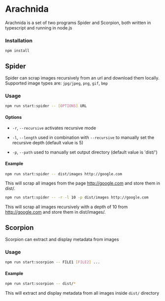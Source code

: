 # Arachnida

Arachnida is a set of two programs Spider and Scorpion, both written in typescript and running in node.js

### Installation

```bash
npm install
```
## Spider

Spider can scrap images recursively from an url and download them locally.
Supported image types are: `jpg/jpeg`, `png`, `gif`, `bmp`

### Usage

```bash
npm run start:spider -- [OPTIONS] URL
```
#### Options

- `-r`, `--recursive` activates recursive mode

- `-l`, `--length` used in combination with `--recursive` to manually set the recursive depth (default value is 5)

- `-p`, `--path` used to manually set output directory (default value is 'dist/')

#### Example
```bash
npm run start:spider -- dist/images http://google.com
```
This will scrap all images from the page http://google.com and store them in dist/.
```bash
npm run start:spider -- -r -l 10 -p dist/images http://google.com
```
This will scrap all images recursively with a depth of 10 from http://google.com and store them in dist/images/.
## Scorpion

Scorpion can extract and display metadata from images

### Usage

```bash
npm run start:scorpion -- FILE1 [FILE2] ...
```

#### Example
```bash
npm run start:scorpion -- dist/*
```
This will extract and display metadata from all images inside `dist/` directory 